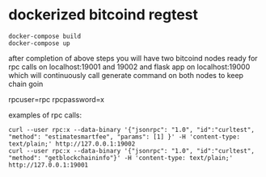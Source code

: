 # dockerized bitcoind regtest

```shell
docker-compose build
docker-compose up
```

after completion of above steps you will have two bitcoind nodes ready for rpc calls on localhost:19001 and 19002
and flask app on localhost:19000 which will continuously call generate command on both nodes to keep chain goin

rpcuser=rpc
rpcpassword=x

examples of rpc calls:
```shell
curl --user rpc:x --data-binary '{"jsonrpc": "1.0", "id":"curltest", "method": "estimatesmartfee", "params": [1] }' -H 'content-type: text/plain;' http://127.0.0.1:19002
curl --user rpc:x --data-binary '{"jsonrpc": "1.0", "id":"curltest", "method": "getblockchaininfo"}' -H 'content-type: text/plain;' http://127.0.0.1:19001
```

